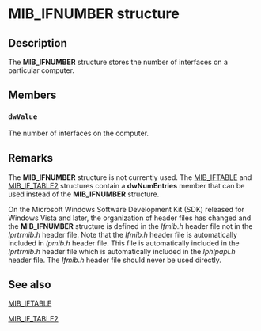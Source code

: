 # MIB_IFNUMBER structure

## Description

The
**MIB_IFNUMBER** structure stores the number of interfaces on a particular computer.

## Members

### `dwValue`

The number of interfaces on the computer.

## Remarks

The **MIB_IFNUMBER** structure is not currently used. The [MIB_IFTABLE](https://learn.microsoft.com/windows/desktop/api/ifmib/ns-ifmib-mib_iftable) and [MIB_IF_TABLE2](https://learn.microsoft.com/windows/desktop/api/netioapi/ns-netioapi-mib_if_table2) structures contain a **dwNumEntries** member that can be used instead of the **MIB_IFNUMBER** structure.

On the Microsoft Windows Software Development Kit (SDK) released for Windows Vista and later, the organization of header files has changed and the **MIB_IFNUMBER** structure is defined in the *Ifmib.h* header file not in the *Iprtrmib.h* header file. Note that the *Ifmib.h* header file is automatically included in *Ipmib.h* header file. This file is automatically included in the *Iprtrmib.h* header file which is automatically included in the *Iphlpapi.h* header file. The *Ifmib.h* header file should never be used directly.

## See also

[MIB_IFTABLE](https://learn.microsoft.com/windows/desktop/api/ifmib/ns-ifmib-mib_iftable)

[MIB_IF_TABLE2](https://learn.microsoft.com/windows/desktop/api/netioapi/ns-netioapi-mib_if_table2)